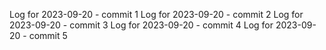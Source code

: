 Log for 2023-09-20 - commit 1
Log for 2023-09-20 - commit 2
Log for 2023-09-20 - commit 3
Log for 2023-09-20 - commit 4
Log for 2023-09-20 - commit 5
